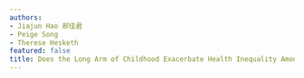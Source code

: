 ```yaml
---
authors:
- Jiajun Hao 郝佳君
- Peige Song
- Therese Hesketh
featured: false
title: Does the Long Arm of Childhood Exacerbate Health Inequality Among Occupational Groups? A Cross-Sectional Study Based on Coal Miners in Shanxi Province in China (Manuscript drafted)
---
```


